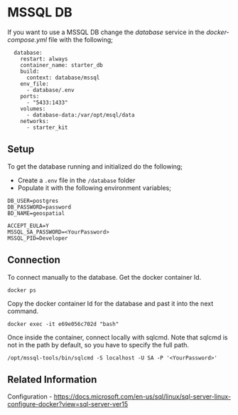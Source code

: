 # MSSQL DB

If you want to use a MSSQL DB change the _database_ service in the _docker-compose.yml_ file with the following;

```
  database:
    restart: always
    container_name: starter_db
    build:
      context: database/mssql
    env_file:
      - database/.env
    ports:
      - "5433:1433"
    volumes:
      - database-data:/var/opt/msql/data
    networks:
      - starter_kit
```

## Setup

To get the database running and initialized do the following;

- Create a `.env` file in the `/database` folder
- Populate it with the following environment variables;

```
DB_USER=postgres
DB_PASSWORD=password
BD_NAME=geospatial

ACCEPT_EULA=Y
MSSQL_SA_PASSWORD=<YourPassword>
MSSQL_PID=Developer
```

## Connection

To connect manually to the database. Get the docker container Id.

`docker ps`

Copy the docker container Id for the database and past it into the next command.

`docker exec -it e69e056c702d "bash"`

Once inside the container, connect locally with sqlcmd. Note that sqlcmd is not in the path by default, so you have to specify the full path.

`/opt/mssql-tools/bin/sqlcmd -S localhost -U SA -P '<YourPassword>'`

## Related Information

Configuration - https://docs.microsoft.com/en-us/sql/linux/sql-server-linux-configure-docker?view=sql-server-ver15

